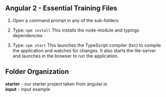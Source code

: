 ## Angular 2 - Essential Training Files

1) Open a command prompt in any of the sub-folders

2) Type: `npm install`
This installs the node-module and typings dependencies

3) Type: `npm start`
This launches the TypeScript compiler (tsc) to compile the application and watches for changes. 
It also starts the lite-server and launches in the browser to run the application.

## Folder Organization
**starter** - our starter project taken from angular.io              
**input** - input example